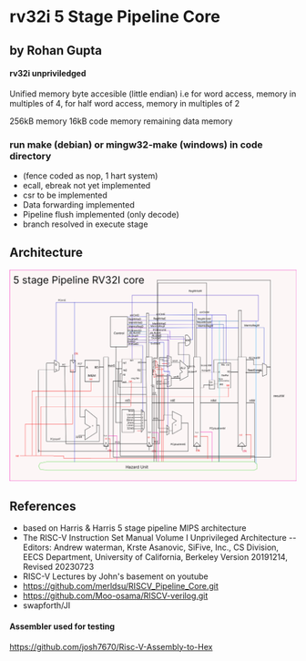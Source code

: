 # rv32i 5 Stage Pipeline Core
## by Rohan Gupta
#### rv32i unpriviledged 

Unified memory byte accesible (little endian)
i.e for word access, memory in multiples of 4, for half word access, memory in multiples of 2

256kB memory
16kB code memory
remaining data memory

### run make (debian) or mingw32-make (windows) in code directory
- (fence coded as nop, 1 hart system)
- ecall, ebreak not yet implemented
- csr to be implemented
- Data forwarding implemented
- Pipeline flush implemented (only decode)
- branch resolved in execute stage

## Architecture
![architecture](https://github.com/Rohan7Gupta/nanoRV/blob/v2/RV32%205-stage%20pipeline%20data-path%20(6).jpg)



## References
- based on Harris & Harris 5 stage pipeline MIPS architecture
- The RISC-V Instruction Set Manual Volume I Unprivileged Architecture
-- Editors: Andrew waterman, Krste Asanovic, SiFive, Inc., CS Division, EECS Department, University of California, Berkeley
 Version 20191214, Revised 20230723
- RISC-V Lectures by John's basement on youtube
- https://github.com/merldsu/RISCV_Pipeline_Core.git
- https://github.com/Moo-osama/RISCV-verilog.git
- swapforth/JI

#### Assembler used for testing
https://github.com/josh7670/Risc-V-Assembly-to-Hex
